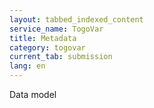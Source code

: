 ```yaml
---
layout: tabbed_indexed_content
service_name: TogoVar
title: Metadata
category: togovar
current_tab: submission
lang: en
---
```


Data model